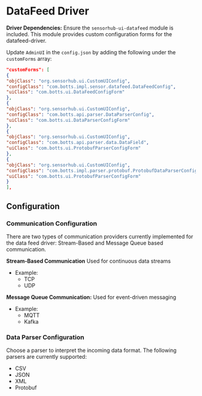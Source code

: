 # DataFeed Driver

**Driver Dependencies:**
Ensure the `sensorhub-ui-datafeed` module is included. This module provides custom configuration forms for the datafeed-driver.

Update `AdminUI` in the `config.json` by adding the following under the `customForms` array:
```json
"customForms": [
{
"objClass": "org.sensorhub.ui.CustomUIConfig",
"configClass": "com.botts.impl.sensor.datafeed.DataFeedConfig",
"uiClass": "com.botts.ui.DataFeedConfigForm"
},
{
"objClass": "org.sensorhub.ui.CustomUIConfig",
"configClass": "com.botts.api.parser.DataParserConfig",
"uiClass": "com.botts.ui.DataParserConfigForm"
},
{
"objClass": "org.sensorhub.ui.CustomUIConfig",
"configClass": "com.botts.api.parser.data.DataField",
"uiClass": "com.botts.ui.ProtobufParserConfigForm"
},
{
"objClass": "org.sensorhub.ui.CustomUIConfig",
"configClass": "com.botts.impl.parser.protobuf.ProtobufDataParserConfig",
"uiClass": "com.botts.ui.ProtobufParserConfigForm"
}
],
```

## Configuration

### Communication Configuration
There are two types of communication providers currently implemented for the data feed driver: Stream-Based and Message Queue based communication.

**Stream-Based Communication**
Used for continuous data streams
- Example:
    - TCP
    - UDP

**Message Queue Communication:**
Used for event-driven messaging
- Example:
    - MQTT
    - Kafka


### Data Parser Configuration
Choose a parser to interpret the incoming data format. The following parsers are currently supported:
- CSV
- JSON
- XML
- Protobuf